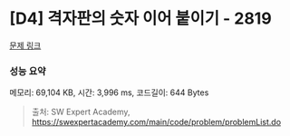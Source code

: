 # [D4] 격자판의 숫자 이어 붙이기 - 2819 

[문제 링크](https://swexpertacademy.com/main/code/problem/problemDetail.do?contestProbId=AV7I5fgqEogDFAXB) 

### 성능 요약

메모리: 69,104 KB, 시간: 3,996 ms, 코드길이: 644 Bytes



> 출처: SW Expert Academy, https://swexpertacademy.com/main/code/problem/problemList.do